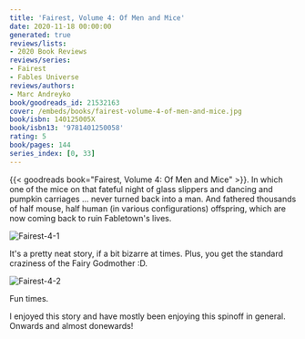 ```yaml
---
title: 'Fairest, Volume 4: Of Men and Mice'
date: 2020-11-18 00:00:00
generated: true
reviews/lists:
- 2020 Book Reviews
reviews/series:
- Fairest
- Fables Universe
reviews/authors:
- Marc Andreyko
book/goodreads_id: 21532163
cover: /embeds/books/fairest-volume-4-of-men-and-mice.jpg
book/isbn: 140125005X
book/isbn13: '9781401250058'
rating: 5
book/pages: 144
series_index: [0, 33]
---
```

{{< goodreads book="Fairest, Volume 4: Of Men and Mice" >}}. In which one of the mice on that fateful night of glass slippers and dancing and pumpkin carriages ... never turned back into a man. And fathered thousands of half mouse, half human (in various configurations) offspring, which are now coming back to ruin Fabletown's lives.  

![Fairest-4-1](/embeds/books/attachments/fairest-4-1.jpg)  

<!--more-->

It's a pretty neat story, if a bit bizarre at times. Plus, you get the standard craziness of the Fairy Godmother :D.  

![Fairest-4-2](/embeds/books/attachments/fairest-4-2.jpg)  

Fun times.  

I enjoyed this story and have mostly been enjoying this spinoff in general. Onwards and almost donewards!